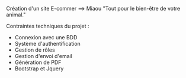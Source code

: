 Création d'un site E-commer ==> Miaou "Tout pour le bien-être de votre animal."

Contraintes techniques du projet : 

- Connexion avec une BDD
- Système d'authentification
- Gestion de rôles
- Gestion d'envoi d'email
- Génération de PDF
- Bootstrap et Jquery
